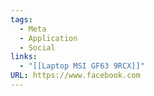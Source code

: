 ```yaml
---
tags:
  - Meta
  - Application
  - Social
links:
  - "[[Laptop MSI GF63 9RCX]]"
URL: https://www.facebook.com
---
```


